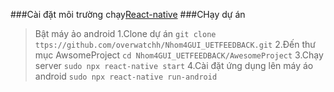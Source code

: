 ###Cài đặt môi trường chạy[React-native](https://reactnative.dev/docs/environment-setup)
###CHạy dự án
> Bật máy ảo android
1.Clone dự án
`git clone ttps://github.com/overwatchh/Nhom4GUI_UETFEEDBACK.git`
2.Đến thư mục AwsomeProject
`cd Nhom4GUI_UETFEEDBACK/AwesomeProject`
3.Chạy server
`sudo npx react-native start`
4.Cài đặt ứng dụng lên máy áo android
`sudo npx react-native run-android`
